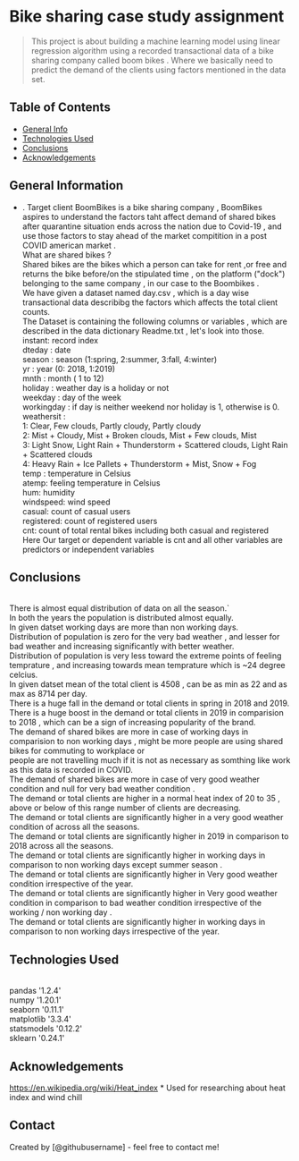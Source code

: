 # Bike sharing case study assignment
> This project is about building a machine learning model using linear regression algorithm using a recorded transactional data of a bike sharing company called boom bikes .
> Where we basically need to predict the demand of the clients using factors mentioned in the data set.


## Table of Contents
* [General Info](#general-information)
* [Technologies Used](#technologies-used)
* [Conclusions](#conclusions)
* [Acknowledgements](#acknowledgements)

<!-- You can include any other section that is pertinent to your problem -->

## General Information
- .
Target client BoomBikes is a bike sharing company , BoomBikes aspires to understand the factors taht affect demand of shared bikes after quarantine situation ends across the nation due to Covid-19 , and use those factors to stay ahead of the market compitition in a post COVID american market .
<BR>What are shared bikes ?
<BR>Shared bikes are the bikes which a person can take for rent ,or free and returns the bike before/on the stipulated time , on the platform ("dock") belonging to the same company , in our case to the Boombikes .
<BR> We have given a dataset named day.csv , which is a day wise transactional data describibg the factors which affects the total client counts.
<BR>The Dataset is containing the following columns or variables , which are described in the data dictionary Readme.txt , let's look into those.
<BR>instant: record index<BR>dteday : date
<BR>season : season (1:spring, 2:summer, 3:fall, 4:winter)
<BR>yr : year (0: 2018, 1:2019)
<BR>mnth : month ( 1 to 12)
<BR>holiday : weather day is a holiday or not
<BR>weekday : day of the week
<BR>workingday : if day is neither weekend nor holiday is 1, otherwise is 0.
<BR>weathersit :
<BR>1: Clear, Few clouds, Partly cloudy, Partly cloudy
<BR>2: Mist + Cloudy, Mist + Broken clouds, Mist + Few clouds, Mist
<BR>3: Light Snow, Light Rain + Thunderstorm + Scattered clouds, Light Rain + Scattered clouds
<BR>4: Heavy Rain + Ice Pallets + Thunderstorm + Mist, Snow + Fog
<BR>temp : temperature in Celsius
<BR>atemp: feeling temperature in Celsius
<BR>hum: humidity
<BR>windspeed: wind speed
<BR>casual: count of casual users
<BR>registered: count of registered users
<BR>cnt: count of total rental bikes including both casual and registered
<BR>Here Our target or dependent variable is cnt and all other variables are predictors or independent variables

<!-- You don't have to answer all the questions - just the ones relevant to your project. -->

## Conclusions
<BR>There is almost equal distribution of data on all the season.`
<BR>In both the years the population is distributed almost equally.
<BR>In given datset working days are more than non working days.
<BR>Distribution of population is zero for the very bad weather , and lesser for bad weather and increasing significantly with better weather.
<BR>Distribution of population is very less toward the extreme points of feeling temprature , and increasing towards mean temprature which is ~24 degree celcius.
<BR>In given datset mean of the total client is 4508 , can be as min as 22 and as max as 8714 per day.
<BR>There is a huge fall in the demand or total clients in spring in 2018 and 2019.
<BR>There is a huge boost in the demand or total clients in 2019 in comparision to 2018 , which can be a sign of increasing popularity of the brand.
<BR>The demand of shared bikes are more in case of working days in comparision to non working days , might be more people are using shared bikes for commuting to workplace or <BR>people are not travelling much if it is not as necessary as somthing like work as this data is recorded in COVID.
<BR>The demand of shared bikes are more in case of very good weather condition and null for very bad weather condition .
<BR>The demand or total clients are higher in a normal heat index of 20 to 35 , above or below of this range number of clients are decreasing.
<BR>The demand or total clients are significantly higher in a very good weather condition of across all the seasons.
<BR>The demand or total clients are significantly higher in 2019 in comparison to 2018 across all the seasons.
<BR>The demand or total clients are significantly higher in working days in comparison to non working days except summer season .
<BR>The demand or total clients are significantly higher in Very good weather condition irrespective of the year.
<BR>The demand or total clients are significantly higher in Very good weather condition in comparison to bad weather condition irrespective of the working / non working day .
<BR>The demand or total clients are significantly higher in working days in comparison to non working days irrespective of the year.

<!-- You don't have to answer all the questions - just the ones relevant to your project. -->


## Technologies Used

<BR>pandas '1.2.4'
<BR>numpy '1.20.1'
<BR>seaborn '0.11.1'
<BR>matplotlib '3.3.4'
<BR>statsmodels '0.12.2'
<BR>sklearn '0.24.1'

<!-- As the libraries versions keep on changing, it is recommended to mention the version of library used in this project -->

## Acknowledgements
https://en.wikipedia.org/wiki/Heat_index * Used for researching about heat index and wind chill
## Contact
Created by [@githubusername] - feel free to contact me!
